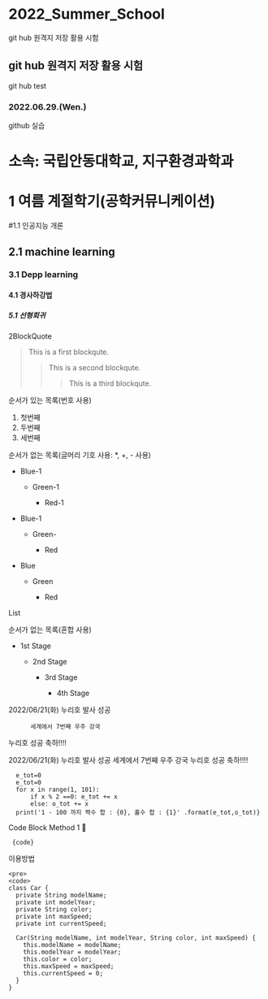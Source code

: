# 2022_Summer_School
git hub 원격지 저장 활용 시험
## git hub 원격지 저장 활용 시험
git hub test
### 2022.06.29.(Wen.)
github 실습


소속: 국립안동대학교, 지구환경과학과
===========================

1 여름 계절학기(공학커뮤니케이션)
===========================

#1.1 인공지능 개론
## 2.1  machine learning
### 3.1 Depp learning
#### 4.1 경사하강법
##### 5.1 선형회귀

2BlockQuote
> This is a first blockqute.
> > This is a second blockqute.
> > > This is a third blockqute.


순서가 있는 목록(번호 사용)
1. 첫번째
2. 두번째
3. 세번째

순서가 없는 목록(글머리 기호 사용: *, +, - 사용)

* Blue-1

   * Green-1
  
     * Red-1

+ Blue-1

  + Green-

    + Red

- Blue

  - Green

    - Red


List

순서가 없는 목록(혼합 사용)

* 1st Stage

  - 2nd Stage
  
    + 3rd Stage
     
      + 4th Stage

2022/06/21(화) 누리호 발사 성공

          세계에서 7번째 우주 강국
 
누리호 성공 축하!!!!

2022/06/21(화) 누리호 발사 성공
세계에서 7번째 우주 강국
누리호 성공 축하!!!! 


      e_tot=0
      e_tot=0
      for x in range(1, 101):
          if x % 2 ==0: e_tot += x
          else: o_tot += x
      print('1 - 100 까지 짝수 합 : {0}, 홀수 합 : {1}' .format(e_tot,o_tot)}


Code Block Method 1 
<pre><code> {code} </code></pre> 이용방법
  
    <pre>
    <code>
    class Car {
      private String modelName;
      private int modelYear;
      private String color;
      private int maxSpeed;
      private int currentSpeed;

      Car(String modelName, int modelYear, String color, int maxSpeed) {
        this.modelName = modelName;
        this.modelYear = modelYear;
        this.color = color;
        this.maxSpeed = maxSpeed;
        this.currentSpeed = 0;
      }
    }
   </code>
   </pre>





